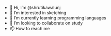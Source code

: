 - 👋 Hi, I’m @shrutikawalunj
- 👀 I’m interested in sketching
- 🌱 I’m currently learning programming languages
- 💞️ I’m looking to collaborate on study
- 📫 How to reach me 

<!---
shrutikawalunj/shrutikawalunj is a ✨ special ✨ repository because its `README.md` (this file) appears on your GitHub profile.
You can click the Preview link to take a look at your changes.
--->
